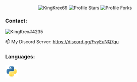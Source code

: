 
<p align="center"> 
<img src="https://komarev.com/ghpvc/?username=KingKrex69&label=Profile%20views&color=5c12df&style=flat" alt="KingKrex69" />
<img src="https://img.shields.io/badge/dynamic/json?&label=Total%20Stars&color=5c12df&style=flat&style=for-the-badge&query=%24.stars&url=https://api.github-star-counter.workers.dev/user/KingKrex69" alt="Profile Stars"></a>
<img src="https://img.shields.io/badge/dynamic/json?&label=Total%20Forks&color=5c12df&style=flat&style=for-the-badge&query=%24.forks&url=https://api.github-star-counter.workers.dev/user/KingKrex69" alt="Profile Forks"></a>
</p>


<h3 align="left">Contact:</h3>

![KingKrex#4235](https://discord.c99.nl/widget/theme-3/990353956658090020.png)

📫 My Discord Server: https://discord.gg/FvyEuNQ7qu

<h3 aligh="left">Languages:</h3>

<img src="https://raw.githubusercontent.com/devicons/devicon/master/icons/python/python-original.svg" alt="python" width="40" height="40"/> </a> </p>
